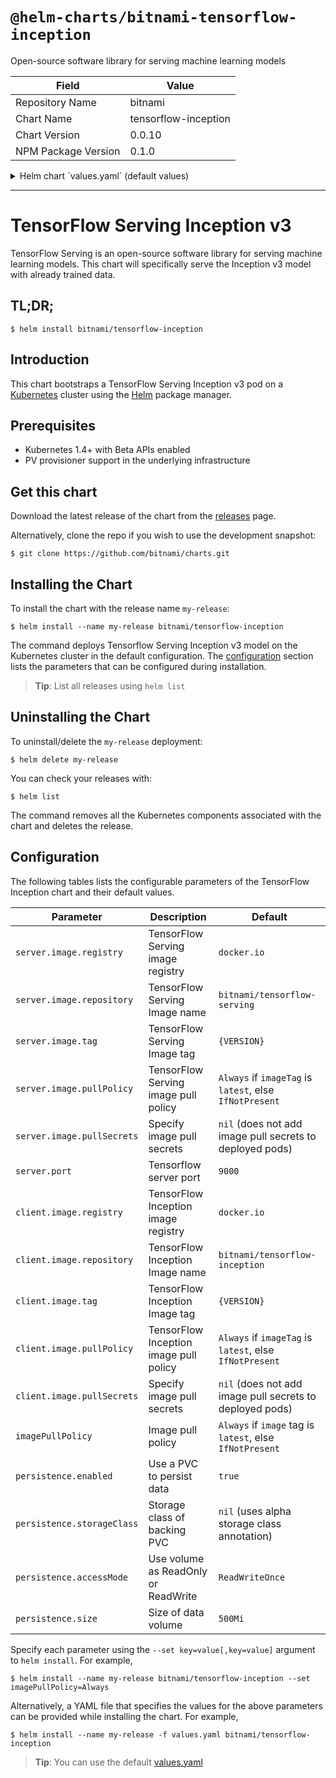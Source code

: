 # `@helm-charts/bitnami-tensorflow-inception`

Open-source software library for serving machine learning models

| Field               | Value                |
| ------------------- | -------------------- |
| Repository Name     | bitnami              |
| Chart Name          | tensorflow-inception |
| Chart Version       | 0.0.10               |
| NPM Package Version | 0.1.0                |

<details>

<summary>Helm chart `values.yaml` (default values)</summary>

```yaml
## TensorFlow Serving server image version
## ref: https://hub.docker.com/r/bitnami/tensorflow-serving/tags/
##
server:
  image:
    registry: docker.io
    repository: bitnami/tensorflow-serving
    tag: 1.6.0
    ## Specify a imagePullPolicy
    ## Defaults to 'Always' if image tag is 'latest', else set to 'IfNotPresent'
    ## ref: http://kubernetes.io/docs/user-guide/images/#pre-pulling-images
    ##
    pullPolicy: IfNotPresent
    ## Optionally specify an array of imagePullSecrets.
    ## Secrets must be manually created in the namespace.
    ## ref: https://kubernetes.io/docs/tasks/configure-pod-container/pull-image-private-registry/
    ##
    # pullSecrets:
    #   - myRegistrKeySecretName
  port: 9000

## TensorFlow Inception image version
## ref: https://hub.docker.com/r/bitnami/tensorflow-inception/tags/
##
client:
  image:
    registry: docker.io
    repository: bitnami/tensorflow-inception
    tag: 1.8.0-debian-9
    ## Specify a imagePullPolicy
    ## Defaults to 'Always' if image tag is 'latest', else set to 'IfNotPresent'
    ## ref: http://kubernetes.io/docs/user-guide/images/#pre-pulling-images
    ##
    pullPolicy: IfNotPresent
    ## Optionally specify an array of imagePullSecrets.
    ## Secrets must be manually created in the namespace.
    ## ref: https://kubernetes.io/docs/tasks/configure-pod-container/pull-image-private-registry/
    ##
    # pullSecrets:
    #   - myRegistrKeySecretName

## Specify a imagePullPolicy
## Defaults to 'Always' if image tag is 'latest', else set to 'IfNotPresent'
## ref: http://kubernetes.io/docs/user-guide/images/#pre-pulling-images
##
imagePullPolicy: IfNotPresent

## Enable persistence using Persistent Volume Claims
## ref: http://kubernetes.io/docs/user-guide/persistent-volumes/
##
persistence:
  enabled: true
  ## If defined, volume.beta.kubernetes.io/storage-class: <storageClass>
  ## Default: volume.alpha.kubernetes.io/storage-class: default
  ##
  # storageClass:
  accessMode: ReadWriteOnce
  size: 500Mi

## Kubernetes configuration
## For minikube, set this to NodePort, elsewhere use LoadBalancer
##
serviceType: LoadBalancer
```

</details>

---

# TensorFlow Serving Inception v3

TensorFlow Serving is an open-source software library for serving machine learning models. This chart will specifically serve the Inception v3 model with already trained data.

## TL;DR;

```console
$ helm install bitnami/tensorflow-inception
```

## Introduction

This chart bootstraps a TensorFlow Serving Inception v3 pod on a [Kubernetes](http://kubernetes.io) cluster using the [Helm](https://helm.sh) package manager.

## Prerequisites

- Kubernetes 1.4+ with Beta APIs enabled
- PV provisioner support in the underlying infrastructure

## Get this chart

Download the latest release of the chart from the [releases](../../../releases) page.

Alternatively, clone the repo if you wish to use the development snapshot:

```console
$ git clone https://github.com/bitnami/charts.git
```

## Installing the Chart

To install the chart with the release name `my-release`:

```console
$ helm install --name my-release bitnami/tensorflow-inception
```

The command deploys Tensorflow Serving Inception v3 model on the Kubernetes cluster in the default configuration. The [configuration](#configuration) section lists the parameters that can be configured during installation.

> **Tip**: List all releases using `helm list`

## Uninstalling the Chart

To uninstall/delete the `my-release` deployment:

```console
$ helm delete my-release
```

You can check your releases with:

```console
$ helm list
```

The command removes all the Kubernetes components associated with the chart and deletes the release.

## Configuration

The following tables lists the configurable parameters of the TensorFlow Inception chart and their default values.

| Parameter                  | Description                            | Default                                                  |
| -------------------------- | -------------------------------------- | -------------------------------------------------------- |
| `server.image.registry`    | TensorFlow Serving image registry      | `docker.io`                                              |
| `server.image.repository`  | TensorFlow Serving Image name          | `bitnami/tensorflow-serving`                             |
| `server.image.tag`         | TensorFlow Serving Image tag           | `{VERSION}`                                              |
| `server.image.pullPolicy`  | TensorFlow Serving image pull policy   | `Always` if `imageTag` is `latest`, else `IfNotPresent`  |
| `server.image.pullSecrets` | Specify image pull secrets             | `nil` (does not add image pull secrets to deployed pods) |
| `server.port`              | Tensorflow server port                 | `9000`                                                   |
| `client.image.registry`    | TensorFlow Inception image registry    | `docker.io`                                              |
| `client.image.repository`  | TensorFlow Inception Image name        | `bitnami/tensorflow-inception`                           |
| `client.image.tag`         | TensorFlow Inception Image tag         | `{VERSION}`                                              |
| `client.image.pullPolicy`  | TensorFlow Inception image pull policy | `Always` if `imageTag` is `latest`, else `IfNotPresent`  |
| `client.image.pullSecrets` | Specify image pull secrets             | `nil` (does not add image pull secrets to deployed pods) |
| `imagePullPolicy`          | Image pull policy                      | `Always` if `image` tag is `latest`, else `IfNotPresent` |
| `persistence.enabled`      | Use a PVC to persist data              | `true`                                                   |
| `persistence.storageClass` | Storage class of backing PVC           | `nil` (uses alpha storage class annotation)              |
| `persistence.accessMode`   | Use volume as ReadOnly or ReadWrite    | `ReadWriteOnce`                                          |
| `persistence.size`         | Size of data volume                    | `500Mi`                                                  |

Specify each parameter using the `--set key=value[,key=value]` argument to `helm install`. For example,

```console
$ helm install --name my-release bitnami/tensorflow-inception --set imagePullPolicy=Always
```

Alternatively, a YAML file that specifies the values for the above parameters can be provided while installing the chart. For example,

```console
$ helm install --name my-release -f values.yaml bitnami/tensorflow-inception
```

> **Tip**: You can use the default [values.yaml](values.yaml)
